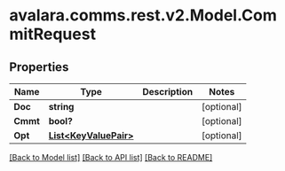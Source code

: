 
# avalara.comms.rest.v2.Model.CommitRequest

## Properties

Name | Type | Description | Notes
------------ | ------------- | ------------- | -------------
**Doc** | **string** |  | [optional] 
**Cmmt** | **bool?** |  | [optional] 
**Opt** | [**List&lt;KeyValuePair&gt;**](KeyValuePair.md) |  | [optional] 

[[Back to Model list]](../README.md#documentation-for-models)
[[Back to API list]](../README.md#documentation-for-api-endpoints)
[[Back to README]](../README.md)


